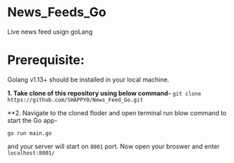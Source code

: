 # News_Feeds_Go
Live news feed usign goLang

# Prerequisite:
Golang v1.13+ should be installed in your local machine.

**1. Take clone of this repository using below command-**
```git clone https://github.com/SHAPPY0/News_Feed_Go.git```

**2. Navigate to the cloned floder and open terminal run blow command to start the Go app-

```go run main.go```

and your server will start on ```8001``` port. Now open your broswer and enter ```localhost:8001/```
